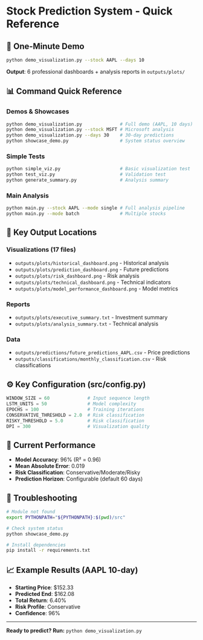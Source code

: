 # Stock Prediction System - Quick Reference

## 🚀 One-Minute Demo
```bash
python demo_visualization.py --stock AAPL --days 10
```
**Output**: 6 professional dashboards + analysis reports in `outputs/plots/`

## 📊 Command Quick Reference

### Demos & Showcases
```bash
python demo_visualization.py              # Full demo (AAPL, 10 days)
python demo_visualization.py --stock MSFT # Microsoft analysis
python demo_visualization.py --days 30    # 30-day predictions
python showcase_demo.py                   # System status overview
```

### Simple Tests
```bash
python simple_viz.py                      # Basic visualization test
python test_viz.py                        # Validation test
python generate_summary.py                # Analysis summary
```

### Main Analysis
```bash
python main.py --stock AAPL --mode single # Full analysis pipeline
python main.py --mode batch               # Multiple stocks
```

## 📁 Key Output Locations

### Visualizations (17 files)
- `outputs/plots/historical_dashboard.png` - Historical analysis
- `outputs/plots/prediction_dashboard.png` - Future predictions  
- `outputs/plots/risk_dashboard.png` - Risk analysis
- `outputs/plots/technical_dashboard.png` - Technical indicators
- `outputs/plots/model_performance_dashboard.png` - Model metrics

### Reports
- `outputs/plots/executive_summary.txt` - Investment summary
- `outputs/plots/analysis_summary.txt` - Technical analysis

### Data
- `outputs/predictions/future_predictions_AAPL.csv` - Price predictions
- `outputs/classifications/monthly_classification.csv` - Risk classifications

## ⚙️ Key Configuration (src/config.py)

```python
WINDOW_SIZE = 60              # Input sequence length
LSTM_UNITS = 50               # Model complexity
EPOCHS = 100                  # Training iterations
CONSERVATIVE_THRESHOLD = 2.0  # Risk classification
RISKY_THRESHOLD = 5.0         # Risk classification
DPI = 300                     # Visualization quality
```

## 🎯 Current Performance
- **Model Accuracy**: 96% (R² = 0.96)
- **Mean Absolute Error**: 0.019
- **Risk Classification**: Conservative/Moderate/Risky
- **Prediction Horizon**: Configurable (default 60 days)

## 🔧 Troubleshooting
```bash
# Module not found
export PYTHONPATH="${PYTHONPATH}:$(pwd)/src"

# Check system status
python showcase_demo.py

# Install dependencies
pip install -r requirements.txt
```

## 📈 Example Results (AAPL 10-day)
- **Starting Price**: $152.33
- **Predicted End**: $162.08
- **Total Return**: 6.40%
- **Risk Profile**: Conservative
- **Confidence**: 96%

---
**Ready to predict? Run:** `python demo_visualization.py`
